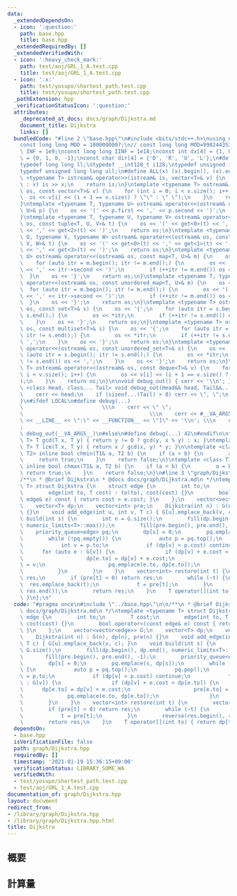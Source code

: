 ```yaml
---
data:
  _extendedDependsOn:
  - icon: ':question:'
    path: base.hpp
    title: base.hpp
  _extendedRequiredBy: []
  _extendedVerifiedWith:
  - icon: ':heavy_check_mark:'
    path: test/aoj/GRL_1_A.test.cpp
    title: test/aoj/GRL_1_A.test.cpp
  - icon: ':x:'
    path: test/yosupo/shortest_path.test.cpp
    title: test/yosupo/shortest_path.test.cpp
  _pathExtension: hpp
  _verificationStatusIcon: ':question:'
  attributes:
    _deprecated_at_docs: docs/graph/Dijkstra.md
    document_title: Dijkstra
    links: []
  bundledCode: "#line 2 \"base.hpp\"\n#include <bits/stdc++.h>\nusing namespace std;\n\
    const long long MOD = 1000000007;\n// const long long MOD=998244353;\nconst int\
    \ INF = 1e9;\nconst long long IINF = 1e18;\nconst int dx[4] = {1, 0, -1, 0}, dy[4]\
    \ = {0, 1, 0, -1};\nconst char dir[4] = {'D', 'R', 'U', 'L'};\n#define LOCAL\n\
    typedef long long ll;\ntypedef __int128_t i128;\ntypedef unsigned int uint;\n\
    typedef unsigned long long ull;\n#define ALL(x) (x).begin(), (x).end()\n\ntemplate\
    \ <typename T> istream& operator>>(istream& is, vector<T>& v) {\n    for (T& x\
    \ : v) is >> x;\n    return is;\n}\ntemplate <typename T> ostream& operator<<(ostream&\
    \ os, const vector<T>& v) {\n    for (int i = 0; i < v.size(); i++) {\n      \
    \  os << v[i] << (i + 1 == v.size() ? \"\" : \" \");\n    }\n    return os;\n\
    }\ntemplate <typename T, typename U> ostream& operator<<(ostream& os, const pair<T,\
    \ U>& p) {\n    os << '(' << p.first << ',' << p.second << ')';\n    return os;\n\
    }\ntemplate <typename T, typename U, typename V> ostream& operator<<(ostream&\
    \ os, const tuple<T, U, V>& t) {\n    os << '(' << get<0>(t) << ',' << get<1>(t)\
    \ << ',' << get<2>(t) << ')';\n    return os;\n}\ntemplate <typename T, typename\
    \ U, typename V, typename W> ostream& operator<<(ostream& os, const tuple<T, U,\
    \ V, W>& t) {\n    os << '(' << get<0>(t) << ',' << get<1>(t) << ',' << get<2>(t)\
    \ << ',' << get<3>(t) << ')';\n    return os;\n}\ntemplate <typename T, typename\
    \ U> ostream& operator<<(ostream& os, const map<T, U>& m) {\n    os << '{';\n\
    \    for (auto itr = m.begin(); itr != m.end();) {\n        os << '(' << itr->first\
    \ << ',' << itr->second << ')';\n        if (++itr != m.end()) os << ',';\n  \
    \  }\n    os << '}';\n    return os;\n}\ntemplate <typename T, typename U> ostream&\
    \ operator<<(ostream& os, const unordered_map<T, U>& m) {\n    os << '{';\n  \
    \  for (auto itr = m.begin(); itr != m.end();) {\n        os << '(' << itr->first\
    \ << ',' << itr->second << ')';\n        if (++itr != m.end()) os << ',';\n  \
    \  }\n    os << '}';\n    return os;\n}\ntemplate <typename T> ostream& operator<<(ostream&\
    \ os, const set<T>& s) {\n    os << '{';\n    for (auto itr = s.begin(); itr !=\
    \ s.end();) {\n        os << *itr;\n        if (++itr != s.end()) os << ',';\n\
    \    }\n    os << '}';\n    return os;\n}\ntemplate <typename T> ostream& operator<<(ostream&\
    \ os, const multiset<T>& s) {\n    os << '{';\n    for (auto itr = s.begin();\
    \ itr != s.end();) {\n        os << *itr;\n        if (++itr != s.end()) os <<\
    \ ',';\n    }\n    os << '}';\n    return os;\n}\ntemplate <typename T> ostream&\
    \ operator<<(ostream& os, const unordered_set<T>& s) {\n    os << '{';\n    for\
    \ (auto itr = s.begin(); itr != s.end();) {\n        os << *itr;\n        if (++itr\
    \ != s.end()) os << ',';\n    }\n    os << '}';\n    return os;\n}\ntemplate <typename\
    \ T> ostream& operator<<(ostream& os, const deque<T>& v) {\n    for (int i = 0;\
    \ i < v.size(); i++) {\n        os << v[i] << (i + 1 == v.size() ? \"\" : \" \"\
    );\n    }\n    return os;\n}\n\nvoid debug_out() { cerr << '\\n'; }\ntemplate\
    \ <class Head, class... Tail> void debug_out(Head&& head, Tail&&... tail) {\n\
    \    cerr << head;\n    if (sizeof...(Tail) > 0) cerr << \", \";\n    debug_out(move(tail)...);\n\
    }\n#ifdef LOCAL\n#define debug(...)                                          \
    \                         \\\n    cerr << \" \";                             \
    \                                        \\\n    cerr << #__VA_ARGS__ << \" :[\"\
    \ << __LINE__ << \":\" << __FUNCTION__ << \"]\" << '\\n'; \\\n    cerr << \" \"\
    ;                                                                     \\\n   \
    \ debug_out(__VA_ARGS__)\n#else\n#define debug(...) 42\n#endif\n\ntemplate <typename\
    \ T> T gcd(T x, T y) { return y != 0 ? gcd(y, x % y) : x; }\ntemplate <typename\
    \ T> T lcm(T x, T y) { return x / gcd(x, y) * y; }\n\ntemplate <class T1, class\
    \ T2> inline bool chmin(T1& a, T2 b) {\n    if (a > b) {\n        a = b;\n   \
    \     return true;\n    }\n    return false;\n}\ntemplate <class T1, class T2>\
    \ inline bool chmax(T1& a, T2 b) {\n    if (a < b) {\n        a = b;\n       \
    \ return true;\n    }\n    return false;\n}\n#line 3 \"graph/Dijkstra.hpp\"\n\n\
    /**\n * @brief Dijkstra\n * @docs docs/graph/Dijkstra.md\n */\ntemplate <typename\
    \ T> struct Dijkstra {\n    struct edge {\n        int to;\n        T cost;\n\
    \        edge(int to, T cost) : to(to), cost(cost) {}\n        bool operator<(const\
    \ edge& e) const { return cost > e.cost; }\n    };\n    vector<vector<edge>> G;\n\
    \    vector<T> dp;\n    vector<int> pre;\n    Dijkstra(int n) : G(n), dp(n), pre(n)\
    \ {}\n    void add_edge(int u, int v, T c) { G[u].emplace_back(v, c); }\n    void\
    \ build(int s) {\n        int n = G.size();\n        fill(dp.begin(), dp.end(),\
    \ numeric_limits<T>::max());\n        fill(pre.begin(), pre.end(), -1);\n    \
    \    priority_queue<edge> pq;\n        dp[s] = 0;\n        pq.emplace(s, dp[s]);\n\
    \        while (!pq.empty()) {\n            auto p = pq.top();\n            pq.pop();\n\
    \            int v = p.to;\n            if (dp[v] < p.cost) continue;\n      \
    \      for (auto e : G[v]) {\n                if (dp[v] + e.cost < dp[e.to]) {\n\
    \                    dp[e.to] = dp[v] + e.cost;\n                    pre[e.to]\
    \ = v;\n                    pq.emplace(e.to, dp[e.to]);\n                }\n \
    \           }\n        }\n    }\n    vector<int> restore(int t) {\n        vector<int>\
    \ res;\n        if (pre[t] < 0) return res;\n        while (~t) {\n          \
    \  res.emplace_back(t);\n            t = pre[t];\n        }\n        reverse(res.begin(),\
    \ res.end());\n        return res;\n    }\n    T operator[](int to) { return dp[to];\
    \ }\n};\n"
  code: "#pragma once\n#include \"../base.hpp\"\n\n/**\n * @brief Dijkstra\n * @docs\
    \ docs/graph/Dijkstra.md\n */\ntemplate <typename T> struct Dijkstra {\n    struct\
    \ edge {\n        int to;\n        T cost;\n        edge(int to, T cost) : to(to),\
    \ cost(cost) {}\n        bool operator<(const edge& e) const { return cost > e.cost;\
    \ }\n    };\n    vector<vector<edge>> G;\n    vector<T> dp;\n    vector<int> pre;\n\
    \    Dijkstra(int n) : G(n), dp(n), pre(n) {}\n    void add_edge(int u, int v,\
    \ T c) { G[u].emplace_back(v, c); }\n    void build(int s) {\n        int n =\
    \ G.size();\n        fill(dp.begin(), dp.end(), numeric_limits<T>::max());\n \
    \       fill(pre.begin(), pre.end(), -1);\n        priority_queue<edge> pq;\n\
    \        dp[s] = 0;\n        pq.emplace(s, dp[s]);\n        while (!pq.empty())\
    \ {\n            auto p = pq.top();\n            pq.pop();\n            int v\
    \ = p.to;\n            if (dp[v] < p.cost) continue;\n            for (auto e\
    \ : G[v]) {\n                if (dp[v] + e.cost < dp[e.to]) {\n              \
    \      dp[e.to] = dp[v] + e.cost;\n                    pre[e.to] = v;\n      \
    \              pq.emplace(e.to, dp[e.to]);\n                }\n            }\n\
    \        }\n    }\n    vector<int> restore(int t) {\n        vector<int> res;\n\
    \        if (pre[t] < 0) return res;\n        while (~t) {\n            res.emplace_back(t);\n\
    \            t = pre[t];\n        }\n        reverse(res.begin(), res.end());\n\
    \        return res;\n    }\n    T operator[](int to) { return dp[to]; }\n};"
  dependsOn:
  - base.hpp
  isVerificationFile: false
  path: graph/Dijkstra.hpp
  requiredBy: []
  timestamp: '2021-01-19 15:36:15+09:00'
  verificationStatus: LIBRARY_SOME_WA
  verifiedWith:
  - test/yosupo/shortest_path.test.cpp
  - test/aoj/GRL_1_A.test.cpp
documentation_of: graph/Dijkstra.hpp
layout: document
redirect_from:
- /library/graph/Dijkstra.hpp
- /library/graph/Dijkstra.hpp.html
title: Dijkstra
---
```

## 概要

## 計算量